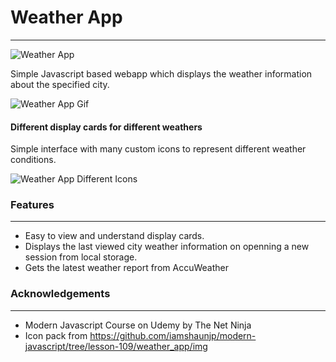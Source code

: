 # Weather App
---
![Weather App](https://user-images.githubusercontent.com/100791797/185409298-d23763f8-16b9-4e77-ba95-640df90f261c.png)

Simple Javascript based webapp which displays the weather information about the specified city.

![Weather App Gif](https://user-images.githubusercontent.com/100791797/185434234-5df9ca8e-5938-4932-a6c8-7d051fecc557.gif)

#### Different display cards for different weathers
Simple interface with many custom icons to represent different weather conditions.

![Weather App Different Icons](https://user-images.githubusercontent.com/100791797/185437437-74d4feda-25b8-4f2a-8d46-69ad049c2833.jpg)


### Features
---
- Easy to view and understand display cards.
- Displays the last viewed city weather information on openning a new session from local storage.
- Gets the latest weather report from AccuWeather

### Acknowledgements
---
- Modern Javascript Course on Udemy by The Net Ninja
- Icon pack from https://github.com/iamshaunjp/modern-javascript/tree/lesson-109/weather_app/img
